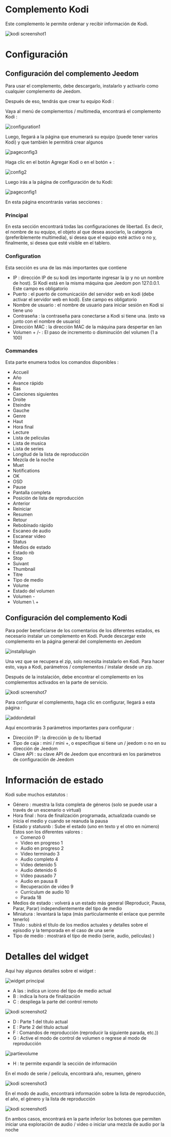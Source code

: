# Complemento Kodi

Este complemento le permite ordenar y recibir información de Kodi.

![kodi screenshot1](../images/kodi_screenshot1.jpg)

# Configuración 

## Configuración del complemento Jeedom

Para usar el complemento, debe descargarlo, instalarlo y activarlo como cualquier complemento de Jeedom.

Después de eso, tendrás que crear tu equipo Kodi :

Vaya al menú de complementos / multimedia, encontrará el complemento Kodi :

![configuration1](../images/configuration1.jpg)

Luego, llegará a la página que enumerará su equipo (puede tener varios Kodi) y que también le permitirá crear algunos

![pageconfig3](../images/pageconfig3.jpg)

Haga clic en el botón Agregar Kodi o en el botón + :

![config2](../images/config2.jpg)

Luego irás a la página de configuración de tu Kodi:

![pageconfig1](../images/pageconfig1.jpg)

En esta página encontrarás varias secciones :

### Principal

En esta sección encontrará todas las configuraciones de libertad. Es decir, el nombre de su equipo, el objeto al que desea asociarlo, la categoría (preferiblemente multimedia), si desea que el equipo esté activo o no y, finalmente, si desea que esté visible en el tablero.

### Configuration

Esta sección es una de las más importantes que contiene

-   IP : dirección IP de su kodi (es importante ingresar la ip y no un nombre de host). Si Kodi está en la misma máquina que Jeedom pon 127.0.0.1. Este campo es obligatorio
-   Puerto : el puerto de comunicación del servidor web en kodi (debe activar el servidor web en kodi). Este campo es obligatorio
-   Nombre de usuario : el nombre de usuario para iniciar sesión en Kodi si tiene uno
-   Contraseña : la contraseña para conectarse a Kodi si tiene una. (esto va junto con el nombre de usuario)
-   Dirección MAC : la dirección MAC de la máquina para despertar en lan
-   Volumen + /- : El paso de incremento o disminución del volumen (1 a 100)

### Commandes

Esta parte enumera todos los comandos disponibles :

-   Accueil
-   Año
-   Avance rápido
-   Bas
-   Canciones siguientes
-   Droite
-   Eteindre
-   Gauche
-   Genre
-   Haut
-   Hora final
-   Lecture
-   Lista de peliculas
-   Lista de musica
-   Lista de series
-   Longitud de la lista de reproducción
-   Mezcla de la noche
-   Muet
-   Notifications
-   OK
-   OSD
-   Pause
-   Pantalla completa
-   Posición de lista de reproducción
-   Anterior
-   Reiniciar
-   Resumen
-   Retour
-   Rebobinado rápido
-   Escaneo de audio
-   Escanear video
-   Status
-   Medios de estado
-   Estado nb
-   Stop
-   Suivant
-   Thumbnail
-   Titre
-   Tipo de medio
-   Volume
-   Estado del volumen
-   Volumen -
-   Volumen \ +

## Configuración del complemento Kodi

Para poder beneficiarse de los comentarios de los diferentes estados, es necesario instalar un complemento en Kodi. Puede descargar este complemento en la página general del complemento en Jeedom

![installplugin](../images/installplugin.jpg)

Una vez que se recupera el zip, solo necesita instalarlo en Kodi. Para hacer esto, vaya a Kodi, parámetros / complementos / instalar desde un zip.

Después de la instalación, debe encontrar el complemento en los complementos activados en la parte de servicio.

![kodi screenshot7](../images/kodi_screenshot7.jpg)

Para configurar el complemento, haga clic en configurar, llegará a esta página :

![addondetail](../images/addondetail.jpg)

Aquí encontrarás 3 parámetros importantes para configurar :

-   Dirección IP : la dirección ip de tu libertad
-   Tipo de caja : mini / mini +, o especifique si tiene un / jeedom o no en su dirección de Jeedom
-   Clave API : su clave API de Jeedom que encontrará en los parámetros de configuración de Jeedom

# Información de estado 

Kodi sube muchos estatutos :

-   Género : muestra la lista completa de géneros (solo se puede usar a través de un escenario o virtual)
-   Hora final : hora de finalización programada, actualizada cuando se inicia el medio y cuando se reanuda la pausa
-   Estado y statusnb : Sube el estado (uno en texto y el otro en número) Estos son los diferentes valores :
    - Comenzó 0
    - Video en progreso 1
    - Audio en progreso 2
    - Video terminado 3
    - Audio completo 4
    - Video detenido 5
    - Audio detenido 6
    - Video pausado 7
    - Audio en pausa 8
    - Recuperación de video 9
    - Currículum de audio 10
    - Parada 18
-   Medios de estado : volverá a un estado más general (Reproducir, Pausa, Parar, Parar) independientemente del tipo de medio
-   Miniatura : levantará la tapa (más particularmente el enlace que permite tenerlo)
-   Título : subirá el título de los medios actuales y detalles sobre el episodio y la temporada en el caso de una serie
-   Tipo de medio : mostrará el tipo de medio (serie, audio, películas) )

# Detalles del widget 

Aquí hay algunos detalles sobre el widget :

![widget principal](../images/widget-principal.jpg)

-   A las : indica un icono del tipo de medio actual
-   B : indica la hora de finalización
-   C : despliega la parte del control remoto

![kodi screenshot2](../images/kodi_screenshot2.jpg)

-   D : Parte 1 del título actual
-   E : Parte 2 del título actual
-   F : Comandos de reproducción (reproducir la siguiente parada, etc.))
-   G : Active el modo de control de volumen o regrese al modo de reproducción

![partievolume](../images/partievolume.jpg)

-   H : te permite expandir la sección de información

En el modo de serie / película, encontrará año, resumen, género

![kodi screenshot3](../images/kodi_screenshot3.jpg)

En el modo de audio, encontrará información sobre la lista de reproducción, el año, el género y la lista de reproducción

![kodi screenshot5](../images/kodi_screenshot5.jpg)

En ambos casos, encontrará en la parte inferior los botones que permiten iniciar una exploración de audio / video o iniciar una mezcla de audio por la noche


